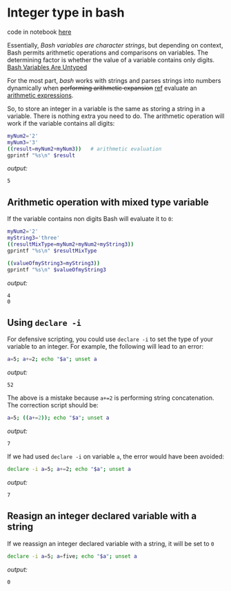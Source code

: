 # Integer type in bash

code in notebook [here](./ipynb--integer-type/README.md)



Essentially, *Bash variables are character strings*, but depending on context, Bash permits arithmetic operations and comparisons on variables. The determining factor is whether the value of a variable contains only digits.  [Bash Variables Are Untyped](https://tldp.org/LDP/abs/html/untyped.html) 

For the most part, *bash* works with strings and parses strings into numbers dynamically when ~~performing arithmetic expansion~~ [ref](https://www.quora.com/How-would-you-convert-a-string-into-an-integer-in-Bash/answer/Jim-Dennis-1?ch=10&oid=1477743676688152&share=9a760be6&srid=ubFICC&target_type=answer) evaluate an [arithmetic expressions](https://web.archive.org/web/20230327003702/https://wiki.bash-hackers.org/syntax/arith_expr).  

So, to store an integer in a variable is the same as storing a string in a variable.  There is nothing extra you need to do. The arithmetic operation will work if the variable contains all digits: 

```bash
myNum2='2'
myNum3='3'
((result=myNum2+myNum3))   # arithmetic evaluation
gprintf "%s\n" $result 
```

*output:* 

```
5
```



## Arithmetic operation with mixed type variable

If the variable contains non digits Bash will evaluate it to `0`:

``` bash
myNum2='2'
myString3='three'
((resultMixType=myNum2+myNum2+myString3))
gprintf "%s\n" $resultMixType 

((valueOfmyString3=myString3))
gprintf "%s\n" $valueOfmyString3 
```

*output:* 

```
4
0
```



## Using `declare -i`

For defensive scripting, you could use `declare -i` to set the type of your variable to an integer.  For example, the following will lead to an error:

```bash
a=5; a+=2; echo "$a"; unset a
```

*output:* 

```
52
```

The above is a mistake because `a+=2` is performing string concatenation. The correction script should be:

```bash
a=5; ((a+=2)); echo "$a"; unset a
```

*output:* 

```
7
```

If we had used `declare -i` on variable `a`, the error would have been avoided:

```bash
declare -i a=5; a+=2; echo "$a"; unset a
```

*output:* 

```
7
```



## Reasign an integer declared variable with a string

If we reassign an integer declared variable with a string, it will be set to `0`


```bash
declare -i a=5; a=five; echo "$a"; unset a
```

*output:* 

```
0
```
